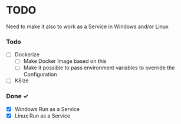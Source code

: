 # TODO
Need to make it also to work as a Service in Windows and/or Linux

### Todo

- [ ] Dockerize
  - [ ] Make Docker Image based on this
  - [ ] Make it possible to pass environment variables to override the Configuration
- [ ] K8ize

### Done ✓

- [x] Windows Run as a Service
- [x] Linux Run as a Service

